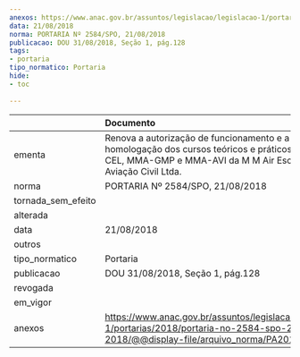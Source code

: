 ```yaml
---
anexos: https://www.anac.gov.br/assuntos/legislacao/legislacao-1/portarias/2018/portaria-no-2584-spo-21-08-2018/@@display-file/arquivo_norma/PA2018-2584.pdf
data: 21/08/2018
norma: PORTARIA Nº 2584/SPO, 21/08/2018
publicacao: DOU 31/08/2018, Seção 1, pág.128
tags:
- portaria
tipo_normatico: Portaria
hide: 
- toc 
 
---
```


|                    | Documento                                                                                                                                                   |
|:-------------------|:------------------------------------------------------------------------------------------------------------------------------------------------------------|
| ementa             | Renova a autorização de funcionamento e a homologação dos cursos teóricos e práticos de MMA-CEL, MMA-GMP e MMA-AVI da M M Air Escola de Aviação Civil Ltda. |
| norma              | PORTARIA Nº 2584/SPO, 21/08/2018                                                                                                                            |
| tornada_sem_efeito |                                                                                                                                                             |
| alterada           |                                                                                                                                                             |
| data               | 21/08/2018                                                                                                                                                  |
| outros             |                                                                                                                                                             |
| tipo_normatico     | Portaria                                                                                                                                                    |
| publicacao         | DOU 31/08/2018, Seção 1, pág.128                                                                                                                            |
| revogada           |                                                                                                                                                             |
| em_vigor           |                                                                                                                                                             |
| anexos             | https://www.anac.gov.br/assuntos/legislacao/legislacao-1/portarias/2018/portaria-no-2584-spo-21-08-2018/@@display-file/arquivo_norma/PA2018-2584.pdf        |